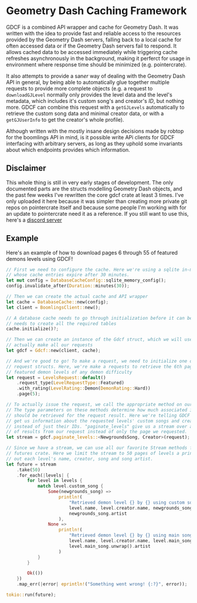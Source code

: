 # Geometry Dash Caching Framework

GDCF is a combined API wrapper and cache for Geometry Dash. It was written with the idea to provide fast and reliable access to the resources provided by the Geometry Dash servers, falling back to a local cache for often accessed data or if the Geometry Dash servers fail to respond. It allows cached data to be accessed immediately while triggering cache refreshes asynchronously in the background, making it perferct for usage in environment where response time should be minimized (e.g. pointercrate).

It also attempts to provide a san*er* way of dealing with the Geometry Dash API in general, by being able to automatically glue together multiple requests to provide more complete objects (e.g. a request to `downloadGJLevel` normally only provides the level data and the level's metadata, which includes it's custom song's and creator's _ID_, but nothing more. GDCF can combine this request with a `getGJLevels` automatically to retrieve the custom song data and minimal creator data, or with a `getGJUserInfo` to get the creator's whole profile).

Although written with the mostly insane design decisions made by robtop for the boomlings API in mind, is it possible write APi clients for GDCF interfacing with arbitrary servers, as long as they uphold some invariants about which endpoints provides which information.

## Disclaimer

This whole thing is still in very early stages of development. The only documented parts are the structs modelling Geometry Dash objects, and the past few weeks I've rewritten the core gdcf crate at least 3 times. I've only uploaded it here because it was simpler than creating more private git repos on pointercrate itself and because some people I'm working with for an update to pointercrate need it as a reference. If you still want to use this, here's a [discord server](https://discord.gg/sQewUEB)

## Example

Here's an example of how to download pages 6 through 55 of featured demons levels using GDCF!

```rust
// First we need to configure the cache. Here we're using a sqlite in-memory database
// whose cache entries expire after 30 minutes.
let mut config = DatabaseCacheConfig::sqlite_memory_config();
config.invalidate_after(Duration::minutes(30));

// Then we can create the actual cache and API wrapper
let cache = DatabaseCache::new(config);
let client = BoomlingsClient::new();

// A database cache needs to go through initialization before it can be used, as it
// needs to create all the required tables
cache.initialize()?;

// Then we can create an instance of the Gdcf struct, which we will use to
// actually make all our requests
let gdcf = Gdcf::new(client, cache);

// And we're good to go! To make a request, we need to initialize one of the
// request structs. Here, we're make a requests to retrieve the 6th page of
// featured demon levels of any demon difficulty
let request = LevelsRequest::default()
    .request_type(LevelRequestType::Featured)
    .with_rating(LevelRating::Demon(DemonRating::Hard))
    .page(5);

// To actually issue the request, we call the appropriate method on our Gdcf instance.
// The type parameters on these methods determine how much associated information
// should be retrieved for the request result. Here we're telling GDCF to also
// get us information about the requested levels' custom songs and creators
// instead of just their IDs. "paginate_levels" give us a stream over all pages
// of results from our request instead of only the page we requested.
let stream = gdcf.paginate_levels::<NewgroundsSong, Creator>(request);

// Since we have a stream, we can use all our favorite Stream methods from the
// futures crate. Here we limit the stream to 50 pages of levels a print
// out each level's name, creator, song and song artist.
let future = stream
    .take(50)
    .for_each(|levels| {
        for level in levels {
            match level.custom_song {
                Some(newgrounds_song) =>
                    println!(
                        "Retrieved demon level {} by {} using custom song {} by {}",
                        level.name, level.creator.name, newgrounds_song.name,
                        newgrounds_song.artist
                    ),
                None =>
                    println!(
                        "Retrieved demon level {} by {} using main song {} by {}",
                        level.name, level.creator.name, level.main_song.unwrap().name,
                        level.main_song.unwrap().artist
                    )
            }
        }

        Ok(())
    })
    .map_err(|error| eprintln!("Something went wrong! {:?}", error));

tokio::run(future);
```
